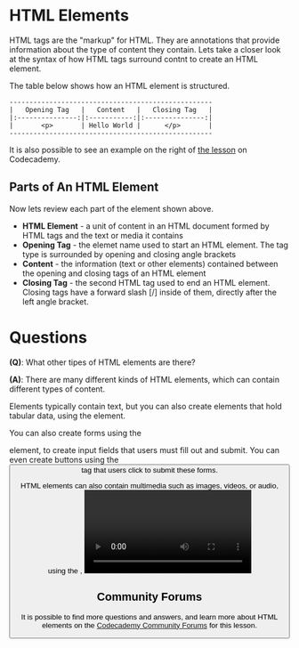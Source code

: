 # HTML Elements

HTML tags are the "markup" for HTML.  They are annotations that provide information about the type of content they contain.  Lets take a closer look at the syntax of how HTML tags surround contnt to create an HTML element. 

The table below shows how an HTML element is structured.

```
---------------------------------------------------
|   Opening Tag   |   Content   |   Closing Tag   |
|:---------------:|:-----------:|:---------------:|
|       <p>       | Hello World |      </p>       |
---------------------------------------------------
```

It is also possible to see an example on the right of [the lesson](https://www.codecademy.com/paths/front-end-engineer-career-path/tracks/fecp-22-overview-of-web-development/modules/wdcp-22-the-internet-and-web-development/lessons/web-dev-lang/exercises/html-elements) on Codecademy.

## Parts of An HTML Element

Now lets review each part of the element shown above.

* **HTML Element** - a unit of content in an HTML document formed by HTML tags and the text or media it contains
* **Opening Tag** - the elemet name used to start an HTML element.  The tag type is surrounded by opening and closing angle brackets
* **Content** - the information (text or other elements) contained between the opening and closing tags of an HTML element
* **Closing Tag** - the second HTML tag used to end an HTML element.  Closing tags have a forward slash [/] inside of them, directly after the left angle bracket. 

# Questions

**(Q)**: What other tipes of HTML elements are there?

**(A)**: There are many different kinds of HTML elements, which can contain different types of content.

Elements typically contain text, but you can also create elements that hold tabular data, using the <table> element.

You can also create forms using the <form> element, to create input fields that users must fill out and submit. You can even create buttons using the <button> tag that users click to submit these forms.

HTML elements can also contain multimedia such as images, videos, or audio, using the <img>, <video>, and <audio> tags respectively.

## Community Forums

It is possible to find more questions and answers, and learn more about HTML elements on the [Codecademy Community Forums](https://discuss.codecademy.com/t/faq-languages-for-web-development-html-elements/372093) for this lesson.